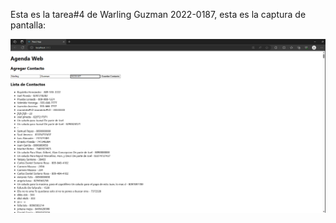 Esta es la tarea#4 de Warling Guzman 2022-0187, esta es la captura de pantalla:

![mi captura de pantalla](mi-captura.png)
